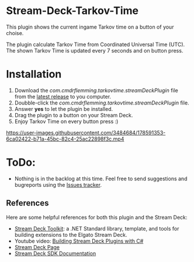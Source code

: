 # Stream-Deck-Tarkov-Time
This plugin shows the current ingame Tarkov time on a button of your choise.

The plugin calculate Tarkov Time from Coordinated Universal Time (UTC). The shown Tarkov Time is updated every 7 seconds and on button press.

# Installation
1.  Download the _com.cmdrflemming.tarkovtime.streamDeckPlugin_ file from the [latest release](https://github.com/fmjensen/Stream-Deck-Tarkov-Time/releases/latest) to you computer.
2.  Doubble-click the _com.cmdrflemming.tarkovtime.streamDeckPlugin_ file.
3.  Answer **yes** to let the plugin be installed.
4.  Drag the plugin to a button on your Stream Deck.
5.  Enjoy Tarkov Time on every button press :)

https://user-images.githubusercontent.com/3484684/178591353-6ca02422-b71a-45bc-82c4-25ac22898f3c.mp4

# ToDo: 
* Nothing is in the backlog at this time. Feel free to send suggestions and bugreports using the [Issues tracker](https://github.com/fmjensen/Stream-Deck-Tarkov-Time/issues).

## References
Here are some helpful references for both this plugin and the Stream Deck:

* [Stream Deck Toolkit](https://github.com/FritzAndFriends/StreamDeckToolkit): a .NET Standard library, template, and tools for building extensions to the Elgato Stream Deck.
* Youtube video: [Building Stream Deck Plugins with C#](https://youtu.be/D5AZ_6S0f94)
* [Stream Deck Page][Stream Deck]
* [Stream Deck SDK Documentation][Stream Deck SDK]

<!-- References -->
[Stream Deck]: https://www.elgato.com/en/gaming/stream-deck "Elgato's Stream Deck landing page for the hardware, software, and SDK"
[Stream Deck software]: https://www.elgato.com/gaming/downloads "Download the Stream Deck software"
[Stream Deck SDK]: https://developer.elgato.com/documentation/stream-deck "Elgato's online SDK documentation"
[Style Guide]: https://developer.elgato.com/documentation/stream-deck/sdk/style-guide/ "The Stream Deck SDK Style Guide"
[Manifest file]: https://developer.elgato.com/documentation/stream-deck/sdk/manifest "Definition of elements in the manifest.json file"
